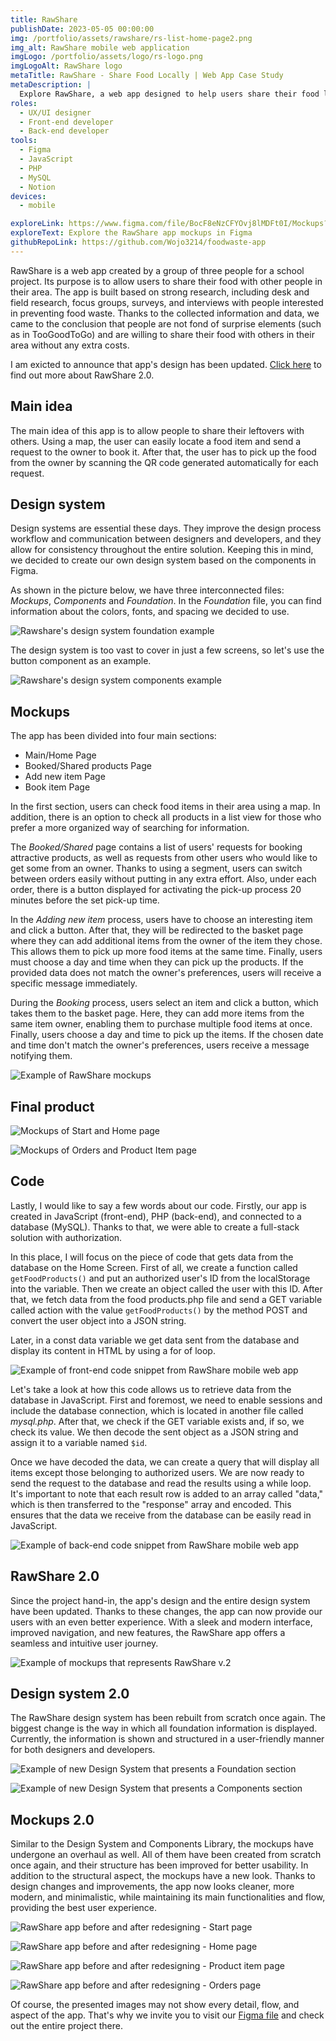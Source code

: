 ```yaml
---
title: RawShare
publishDate: 2023-05-05 00:00:00
img: /portfolio/assets/rawshare/rs-list-home-page2.png
img_alt: RawShare mobile web application
imgLogo: /portfolio/assets/logo/rs-logo.png
imgLogoAlt: RawShare logo
metaTitle: RawShare - Share Food Locally | Web App Case Study
metaDescription: |
  Explore RawShare, a web app designed to help users share their food locally. Discover how strong research and a well-defined design system led to an intuitive user experience. See the mockups, code snippets, and the evolution of the RawShare app in this comprehensive case study.
roles:
  - UX/UI designer
  - Front-end developer
  - Back-end developer
tools:
  - Figma
  - JavaScript
  - PHP
  - MySQL
  - Notion
devices:
  - mobile

exploreLink: https://www.figma.com/file/BocF8eNzCFYOvj8lMDFt0I/Mockups?node-id=2003%3A14726&t=oQjitJCWdZyhCI4Y-1
exploreText: Explore the RawShare app mockups in Figma
githubRepoLink: https://github.com/Wojo3214/foodwaste-app
---
```


RawShare is a web app created by a group of three people for a school project. Its purpose is to allow users to share their food with other people in their area. The app is built based on strong research, including desk and field research, focus groups, surveys, and interviews with people interested in preventing food waste. Thanks to the collected information and data, we came to the conclusion that people are not fond of surprise elements (such as in TooGoodToGo) and are willing to share their food with others in their area without any extra costs.

<div class="py-2 px-4 mt-4 rounded-md bg-blue-100">
  <p>I am exicted to announce that app's design has been updated. <a href="#rawshare-20">Click here</a> to find out more about RawShare 2.0.</p>
</div>

## Main idea

The main idea of this app is to allow people to share their leftovers with others. Using a map, the user can easily locate a food item and send a request to the owner to book it. After that, the user has to pick up the food from the owner by scanning the QR code generated automatically for each request.

## Design system

Design systems are essential these days. They improve the design process workflow and communication between designers and developers, and they allow for consistency throughout the entire solution. Keeping this in mind, we decided to create our own design system based on the components in Figma.

As shown in the picture below, we have three interconnected files: *Mockups*, *Components* and *Foundation*. In the *Foundation* file, you can find information about the colors, fonts, and spacing we decided to use.

![Rawshare's design system foundation example](/portfolio/assets/rawshare/rs-ds-foundation.png)

The design system is too vast to cover in just a few screens, so let's use the button component as an example.

![Rawshare's design system components example](/portfolio/assets/rawshare/rs-ds-components.png)

## Mockups

The app has been divided into four main sections:
- Main/Home Page
- Booked/Shared products Page
- Add new item Page
- Book item Page

In the first section, users can check food items in their area using a map. In addition, there is an option to check all products in a list view for those who prefer a more organized way of searching for information.

The *Booked/Shared* page contains a list of users' requests for booking attractive products, as well as requests from other users who would like to get some from an owner. Thanks to using a segment, users can switch between orders easily without putting in any extra effort. Also, under each order, there is a button displayed for activating the pick-up process 20 minutes before the set pick-up time.

In the *Adding new item* process, users have to choose an interesting item and click a button. After that, they will be redirected to the basket page where they can add additional items from the owner of the item they chose. This allows them to pick up more food items at the same time. Finally, users must choose a day and time when they can pick up the products. If the provided data does not match the owner's preferences, users will receive a specific message immediately.

During the *Booking* process, users select an item and click a button, which takes them to the basket page. Here, they can add more items from the same item owner, enabling them to purchase multiple food items at once. Finally, users choose a day and time to pick up the items. If the chosen date and time don't match the owner's preferences, users receive a message notifying them.

![Example of RawShare mockups](/portfolio/assets/rawshare/rs-mockups.jpg)

## Final product

![Mockups of Start and Home page](/portfolio/assets/rawshare/rs-mockups-start-home.jpg)

![Mockups of Orders and Product Item page](/portfolio/assets/rawshare/rs-mockups-orders-profile.jpg)
               
## Code

Lastly, I would like to say a few words about our code. Firstly, our app is created in JavaScript (front-end), PHP (back-end), and connected to a database (MySQL). Thanks to that, we were able to create a full-stack solution with authorization.

In this place, I will focus on the piece of code that gets data from the database on the Home Screen. First of all, we create a function called <code>getFoodProducts()</code> and put an authorized user's ID from the localStorage into the variable. Then we create an object called the user with this ID. After that, we fetch data from the food products.php file and send a GET variable called action with the value <code>getFoodProducts()</code> by the method POST and convert the user object into a JSON string.

Later, in a const data variable we get data sent from the database and display its content in HTML by using a for of loop.

![Example of front-end code snippet from RawShare mobile web app](/portfolio/assets/rawshare/rs-code-frontend.png)

Let's take a look at how this code allows us to retrieve data from the database in JavaScript. First and foremost, we need to enable sessions and include the database connection, which is located in another file called *mysql.php*. After that, we check if the GET variable exists and, if so, we check its value. We then decode the sent object as a JSON string and assign it to a variable named <code>$id</code>.

Once we have decoded the data, we can create a query that will display all items except those belonging to authorized users. We are now ready to send the request to the database and read the results using a while loop. It's important to note that each result row is added to an array called "data," which is then transferred to the "response" array and encoded. This ensures that the data we receive from the database can be easily read in JavaScript.

![Example of back-end code snippet from RawShare mobile web app](/portfolio/assets/rawshare/rs-code-backend.png)
            
## RawShare 2.0

Since the project hand-in, the app's design and the entire design system have been updated. Thanks to these changes, the app can now provide our users with an even better experience. With a sleek and modern interface, improved navigation, and new features, the RawShare app offers a seamless and intuitive user journey.

![Example of mockups that represents RawShare v.2](/portfolio/assets/rawshare/rs-mockups2.png)

## Design system 2.0

The RawShare design system has been rebuilt from scratch once again. The biggest change is the way in which all foundation information is displayed. Currently, the information is shown and structured in a user-friendly manner for both designers and developers.

![Example of new Design System that presents a Foundation section](/portfolio/assets/rawshare/rs-ds-foundation2.png)

![Example of new Design System that presents a Components section](/portfolio/assets/rawshare/rs-ds-components2.png)


## Mockups 2.0

Similar to the Design System and Components Library, the mockups have undergone an overhaul as well. All of them have been created from scratch once again, and their structure has been improved for better usability. In addition to the structural aspect, the mockups have a new look. Thanks to design changes and improvements, the app now looks cleaner, more modern, and minimalistic, while maintaining its main functionalities and flow, providing the best user experience.

![RawShare app before and after redesigning - Start page](/portfolio/assets/rawshare/rs-start-page-comparison.jpg)

![RawShare app before and after redesigning - Home page](/portfolio/assets/rawshare/rs-home-page-comparison.jpg)

![RawShare app before and after redesigning - Product item page](/portfolio/assets/rawshare/rs-product-item-comparison.jpg)

![RawShare app before and after redesigning - Orders page](/portfolio/assets/rawshare/rs-booked-comparison.jpg)

Of course, the presented images may not show every detail, flow, and aspect of the app. That's why we invite you to visit our <a href="https://www.figma.com/file/BocF8eNzCFYOvj8lMDFt0I/Mockups?node-id=2003%3A14726&t=oQjitJCWdZyhCI4Y-1" class="prototyp" target="_blank">Figma file</a> and check out the entire project there.
